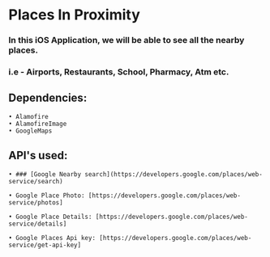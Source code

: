 # Places In Proximity

### In this iOS Application, we will be able to see all the nearby places. 

### i.e - Airports, Restaurants, School, Pharmacy, Atm etc. 

##  Dependencies:

    • Alamofire
    • AlamofireImage
    • GoogleMaps

## API's used:

    • ### [Google Nearby search](https://developers.google.com/places/web-service/search)
    
    • Google Place Photo: [https://developers.google.com/places/web-service/photos]
    
    • Google Place Details: [https://developers.google.com/places/web-service/details]
    
    • Google Places Api key: [https://developers.google.com/places/web-service/get-api-key]
